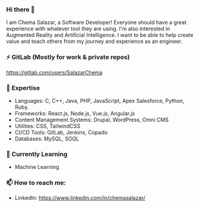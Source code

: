 ### Hi there 👋

I am Chema Salazar, a Software Developer! Everyone should have a great experience with whatever tool they are using. I'm also interested in Augmented Reality and Artificial Intelligence. I want to be able to help create value and teach others from my journey and experience as an engineer. 

### ⚡ GitLab (Mostly for work & private repos)
https://gitlab.com/users/SalazarChema

### 🔭 Expertise

- Languages: C, C++, Java, PHP, JavaScript, Apex Salesforce, Python, Ruby.
- Frameworks: React.js, Node.js, Vue.js, Angular.js
- Content Management Systems: Drupal, WordPress, Omni CMS
- Utilities: CSS, TailwindCSS
- CI/CD Tools: GitLab, Jenkins, Copado
- Databases: MySQL, SOQL


### 🌱 Currently Learning

- Machine Learning



### 📫 How to reach me:

- LinkedIn: https://www.linkedin.com/in/chemasalazar/
<!-- - GitHub: https://github.com/ChemaSalazar/  -->
<!-- - Email: ChemaSalazar@Outlook.com 
- Twitter: https://twitter.com/CodeWithChema -->

<!--
**ChemaSalazar/ChemaSalazar** is a ✨ _special_ ✨ repository because its `README.md` (this file) appears on your GitHub profile.

Here are some ideas to get you started:

- 🔭 I’m currently working on ...
- 🌱 I’m currently learning ...
- 👯 I’m looking to collaborate on ...
- 🤔 I’m looking for help with ...
- 💬 Ask me about ...
- 📫 How to reach me: ...
- 😄 Pronouns: ...
- ⚡ Fun fact: ...
-->

